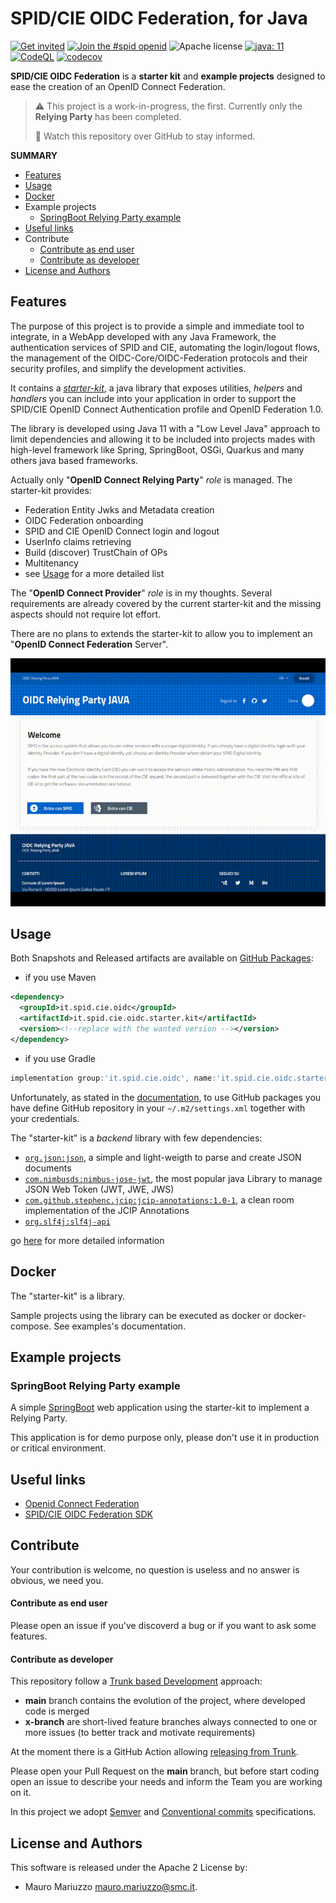 # SPID/CIE OIDC Federation, for Java

[![Get invited](https://slack.developers.italia.it/badge.svg)](https://slack.developers.italia.it/)
[![Join the #spid openid](https://img.shields.io/badge/Slack%20channel-%23spid%20openid-blue.svg)](https://developersitalia.slack.com/archives/C7E85ED1N/)
![Apache license](https://img.shields.io/badge/license-Apache%202-blue.svg)
[![java: 11](https://oss.aoapps.com/ao-badges/java-11.svg)](https://docs.oracle.com/en/java/javase/11/docs/api/)
[![CodeQL](https://github.com/italia/spid-cie-oidc-java/actions/workflows/codeql.yml/badge.svg)](https://github.com/italia/spid-cie-oidc-java/actions/workflows/codeql.yml)
[![codecov](https://codecov.io/gh/italia/spid-cie-oidc-java/branch/main/graph/badge.svg?token=FjYaMfpxkK)](https://codecov.io/gh/italia/spid-cie-oidc-java)

**SPID/CIE OIDC Federation** is a **starter kit** and **example projects** designed to ease the creation of an OpenID Connect Federation.



> ⚠️ This project is a work-in-progress, the first. Currently only the **Relying Party** has been completed.
>
> 👀 Watch this repository over GitHub to stay informed.



**SUMMARY**

* [Features](#features)
* [Usage](#usage)
* [Docker](#docker)
* Example projects
  * [SpringBoot Relying Party example](#springboot-relying-party-example)
* [Useful links](#useful-links)
* Contribute
  * [Contribute as end user](#contribute-as-end-user)
  * [Contribute as developer](#contribute-as-developer)
* [License and Authors](#license-and-authors)


## Features

The purpose of this project is to provide a simple and immediate tool to integrate, in a WebApp developed with any Java Framework, the authentication services of SPID and CIE, automating the login/logout flows, the management of the OIDC-Core/OIDC-Federation protocols and their security profiles, and simplify the development activities.

It contains a _[starter-kit](starter-kit)_, a java library that exposes utilities, _helpers_ and _handlers_ you can include into your application in order to support the SPID/CIE OpenID Connect Authentication profile and OpenID Federation 1.0.

The library is developed using Java 11 with a "Low Level Java" approach to limit dependencies and allowing it to be included into projects mades with high-level framework like Spring, SpringBoot, OSGi, Quarkus and many others java based frameworks.

Actually only "**OpenID Connect Relying Party**" _role_ is managed. The starter-kit provides:

* Federation Entity Jwks and Metadata creation
* OIDC Federation onboarding
* SPID and CIE OpenID Connect login and logout
* UserInfo claims retrieving
* Build (discover) TrustChain of OPs
* Multitenancy
* see [Usage](docs/USAGE.md) for a more detailed list


The "**OpenID Connect Provider**" _role_ is in my thoughts. Several requirements are already covered by the current starter-kit and the missing aspects should not require lot effort.

There are no plans to extends the starter-kit to allow you to implement an "**OpenID Connect Federation** Server".

![preview](preview.gif)



## Usage

Both Snapshots and Released artifacts are available on [GitHub Packages](https://github.com/orgs/italia/packages?repo_name=spid-cie-oidc-java):

* if you use Maven

```xml
<dependency>
  <groupId>it.spid.cie.oidc</groupId>
  <artifactId>it.spid.cie.oidc.starter.kit</artifactId>
  <version><!--replace with the wanted version --></version>
</dependency>
```

* if you use Gradle

```gradle
implementation group:'it.spid.cie.oidc', name:'it.spid.cie.oidc.starter.kit', version: 'wanted-version'
```



Unfortunately, as stated in the [documentation](https://docs.github.com/en/packages/working-with-a-github-packages-registry/working-with-the-apache-maven-registry#authenticating-to-github-packages), to use GitHub packages you have define GitHub repository in your `~/.m2/settings.xml` together with your credentials.


The "starter-kit" is a _backend_ library with few dependencies:
* [`org.json:json`](https://github.com/stleary/JSON-java), a simple and light-weigth to parse and create JSON documents
* [`com.nimbusds:nimbus-jose-jwt`](https://connect2id.com/products/nimbus-jose-jwt), the most popular java Library to manage JSON Web Token (JWT, JWE, JWS)
* [`com.github.stephenc.jcip:jcip-annotations:1.0-1`](https://mvnrepository.com/artifact/com.github.stephenc.jcip/jcip-annotations/1.0-1), a clean room implementation of the JCIP Annotations
* [`org.slf4j:slf4j-api`](https://mvnrepository.com/artifact/org.slf4j/slf4j-api)


go [here](docs/USAGE.md) for more detailed information



## Docker

The "starter-kit" is a library.

Sample projects using the library can be executed as docker or docker-compose. See examples's documentation.


## Example projects

### SpringBoot Relying Party example

A simple [SpringBoot](examples/relying-party-spring-boot) web application using the starter-kit to implement a Relying Party.

This application is for demo purpose only, please don't use it in production or critical environment.




## Useful links

* [Openid Connect Federation](https://openid.net/specs/openid-connect-federation-1_0.html)
* [SPID/CIE OIDC Federation SDK](https://github.com/italia/spid-cie-oidc-django)


## Contribute

Your contribution is welcome, no question is useless and no answer is obvious, we need you.

#### Contribute as end user

Please open an issue if you've discoverd a bug or if you want to ask some features.

#### Contribute as developer

This repository follow a [Trunk based Development](https://trunkbaseddevelopment.com/) approach:
* __main__ branch contains the evolution of the project, where developed code is merged
* __x-branch__ are short-lived feature branches always connected to one or more issues (to better track and motivate requirements)

At the moment there is a GitHub Action allowing [releasing from Trunk](https://trunkbaseddevelopment.com/release-from-trunk/).

Please open your Pull Request on the __main__ branch, but before start coding open an issue to describe your needs and inform the Team you are working on it.

In this project we adopt [Semver](https://semver.org/lang/it/) and
[Conventional commits](https://www.conventionalcommits.org/en/v1.0.0/) specifications.



## License and Authors

This software is released under the Apache 2 License by:

- Mauro Mariuzzo <mauro.mariuzzo@smc.it>.


